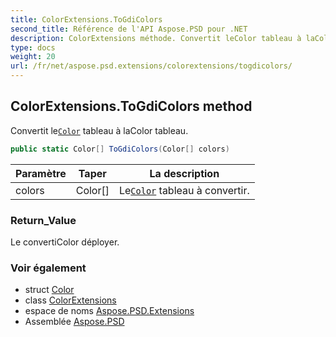 ```yaml
---
title: ColorExtensions.ToGdiColors
second_title: Référence de l'API Aspose.PSD pour .NET
description: ColorExtensions méthode. Convertit leColor tableau à laColor tableau.
type: docs
weight: 20
url: /fr/net/aspose.psd.extensions/colorextensions/togdicolors/
---
```

## ColorExtensions.ToGdiColors method

Convertit le[`Color`](../../../aspose.psd/color/) tableau à laColor tableau.

```csharp
public static Color[] ToGdiColors(Color[] colors)
```

| Paramètre | Taper | La description |
| --- | --- | --- |
| colors | Color[] | Le[`Color`](../../../aspose.psd/color/) tableau à convertir. |

### Return_Value

Le convertiColor déployer.

### Voir également

* struct [Color](../../../aspose.psd/color/)
* class [ColorExtensions](../)
* espace de noms [Aspose.PSD.Extensions](../../colorextensions/)
* Assemblée [Aspose.PSD](../../../)


